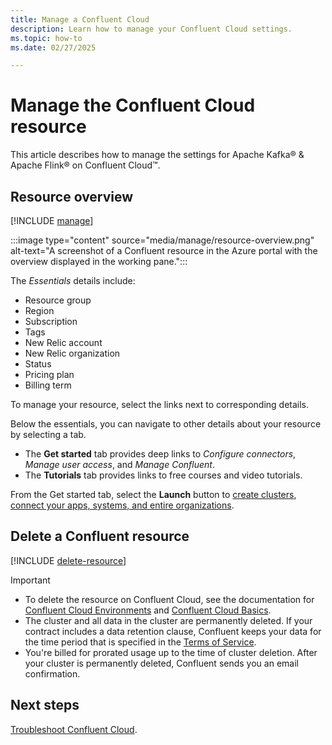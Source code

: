 ```yaml
---
title: Manage a Confluent Cloud
description: Learn how to manage your Confluent Cloud settings.
ms.topic: how-to
ms.date: 02/27/2025

---
```


# Manage the Confluent Cloud resource

This article describes how to manage the settings for Apache Kafka® & Apache Flink® on Confluent Cloud™.

## Resource overview 

[!INCLUDE [manage](../includes/manage.md)]


:::image type="content" source="media/manage/resource-overview.png" alt-text="A screenshot of a Confluent resource in the Azure portal with the overview displayed in the working pane.":::

The *Essentials* details include:

- Resource group
- Region
- Subscription
- Tags
- New Relic account
- New Relic organization
- Status
- Pricing plan
- Billing term

To manage your resource, select the links next to corresponding details.

Below the essentials, you can navigate to other details about your resource by selecting a tab.

- The **Get started** tab provides deep links to *Configure connectors*, *Manage user access*, and *Manage Confluent*.
- The **Tutorials** tab provides links to free courses and video tutorials.

From the Get started tab, select the **Launch** button to [create clusters](https://docs.confluent.io/cloud/current/clusters/create-cluster.html), [connect your apps, systems, and entire organizations](https://docs.confluent.io/cloud/current/connectors/index.html#). 

## Delete a Confluent resource

[!INCLUDE [delete-resource](../includes/delete-resource.md)]

> [!IMPORTANT]
>
> - To delete the resource on Confluent Cloud, see the documentation for [Confluent Cloud Environments](https://docs.confluent.io/current/cloud/using/environments.html) and [Confluent Cloud Basics](https://docs.confluent.io/current/cloud/using/cloud-basics.html).
> - The cluster and all data in the cluster are permanently deleted. If your contract includes a data retention clause, Confluent keeps your data for the time period that is specified in the [Terms of Service](https://www.confluent.io/confluent-cloud-tos).
> - You're billed for prorated usage up to the time of cluster deletion. After your cluster is permanently deleted, Confluent sends you an email confirmation.

## Next steps

[Troubleshoot Confluent Cloud](troubleshoot.md).
